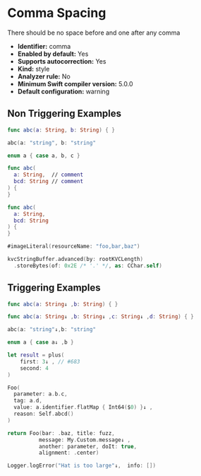 # Comma Spacing

There should be no space before and one after any comma

* **Identifier:** comma
* **Enabled by default:** Yes
* **Supports autocorrection:** Yes
* **Kind:** style
* **Analyzer rule:** No
* **Minimum Swift compiler version:** 5.0.0
* **Default configuration:** warning

## Non Triggering Examples

```swift
func abc(a: String, b: String) { }
```

```swift
abc(a: "string", b: "string"
```

```swift
enum a { case a, b, c }
```

```swift
func abc(
  a: String,  // comment
  bcd: String // comment
) {
}

```

```swift
func abc(
  a: String,
  bcd: String
) {
}

```

```swift
#imageLiteral(resourceName: "foo,bar,baz")
```

```swift
kvcStringBuffer.advanced(by: rootKVCLength)
  .storeBytes(of: 0x2E /* '.' */, as: CChar.self)
```

## Triggering Examples

```swift
func abc(a: String↓ ,b: String) { }
```

```swift
func abc(a: String↓ ,b: String↓ ,c: String↓ ,d: String) { }
```

```swift
abc(a: "string"↓,b: "string"
```

```swift
enum a { case a↓ ,b }
```

```swift
let result = plus(
    first: 3↓ , // #683
    second: 4
)

```

```swift
Foo(
  parameter: a.b.c,
  tag: a.d,
  value: a.identifier.flatMap { Int64($0) }↓ ,
  reason: Self.abcd()
)
```

```swift
return Foo(bar: .baz, title: fuzz,
          message: My.Custom.message↓ ,
          another: parameter, doIt: true,
          alignment: .center)
```

```swift
Logger.logError("Hat is too large"↓,  info: [])
```